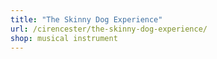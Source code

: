 ```yaml
---
title: "The Skinny Dog Experience"
url: /cirencester/the-skinny-dog-experience/
shop: musical instrument
---
```

